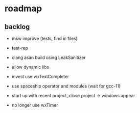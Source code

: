 # roadmap

## backlog
- msw improve (tests, find in files)
- test-rep
- clang asan build using LeakSanitizer
- allow dynamic libs

- invest use wxTextCompleter
- use spaceship operator
  and modules (wait for gcc-11)
- start up with recent project, close project
  -> windows appear
- no longer use wxTimer
